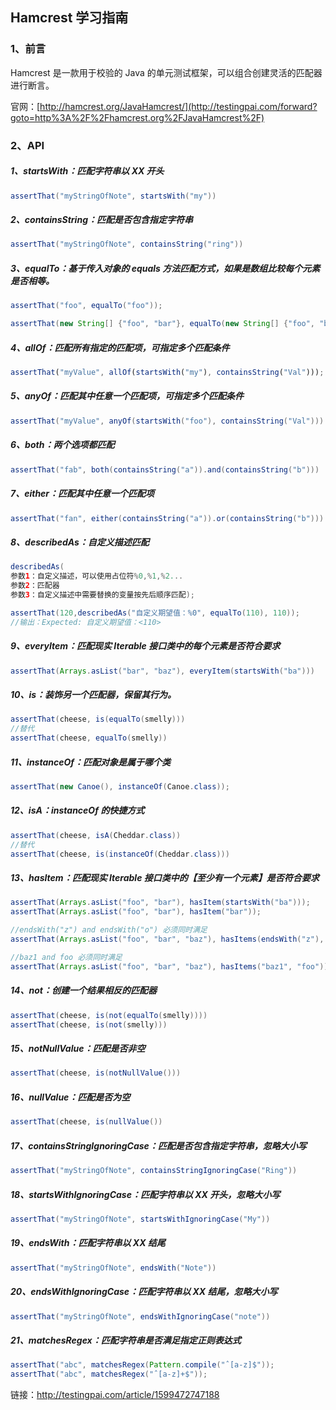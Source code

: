 ## Hamcrest 学习指南

### 1、前言

Hamcrest 是一款用于校验的 Java 的单元测试框架，可以组合创建灵活的匹配器进行断言。

官网：[http://hamcrest.org/JavaHamcrest/](http://testingpai.com/forward?goto=http%3A%2F%2Fhamcrest.org%2FJavaHamcrest%2F)

### 2、API

##### 1、startsWith：匹配字符串以 XX 开头

```java
assertThat("myStringOfNote", startsWith("my"))
```

##### 2、containsString：匹配是否包含指定字符串

```java
assertThat("myStringOfNote", containsString("ring"))
```

##### 3、equalTo：基于传入对象的 equals 方法匹配方式，如果是数组比较每个元素是否相等。

```java
assertThat("foo", equalTo("foo"));

assertThat(new String[] {"foo", "bar"}, equalTo(new String[] {"foo", "bar"}));
```

##### 4、allOf：匹配所有指定的匹配项，可指定多个匹配条件

```javascript
assertThat("myValue", allOf(startsWith("my"), containsString("Val")));
```

##### 5、anyOf：匹配其中任意一个匹配项，可指定多个匹配条件

```java
assertThat("myValue", anyOf(startsWith("foo"), containsString("Val")))
```

##### 6、both：两个选项都匹配

```java
assertThat("fab", both(containsString("a")).and(containsString("b")))
```

##### 7、either：匹配其中任意一个匹配项

```java
assertThat("fan", either(containsString("a")).or(containsString("b")))
```

##### 8、describedAs：自定义描述匹配

```java
describedAs(
参数1：自定义描述，可以使用占位符%0,%1,%2...
参数2：匹配器
参数3：自定义描述中需要替换的变量按先后顺序匹配);

assertThat(120,describedAs("自定义期望值：%0", equalTo(110), 110));
//输出：Expected: 自定义期望值：<110>
```

##### 9、everyItem：匹配现实 Iterable 接口类中的每个元素是否符合要求

```java
assertThat(Arrays.asList("bar", "baz"), everyItem(startsWith("ba")))
```

##### 10、is：装饰另一个匹配器，保留其行为。

```java
assertThat(cheese, is(equalTo(smelly))) 
//替代
assertThat(cheese, equalTo(smelly))
```

##### 11、instanceOf：匹配对象是属于哪个类

```java
assertThat(new Canoe(), instanceOf(Canoe.class));
```

##### 12、isA：instanceOf 的快捷方式

```java
assertThat(cheese, isA(Cheddar.class))
//替代
assertThat(cheese, is(instanceOf(Cheddar.class)))
```

##### 13、hasItem：匹配现实 Iterable 接口类中的【至少有一个元素】是否符合要求

```java
assertThat(Arrays.asList("foo", "bar"), hasItem(startsWith("ba")));
assertThat(Arrays.asList("foo", "bar"), hasItem("bar"));

//endsWith("z") and endsWith("o") 必须同时满足
assertThat(Arrays.asList("foo", "bar", "baz"), hasItems(endsWith("z"), endsWith("o")));

//baz1 and foo 必须同时满足
assertThat(Arrays.asList("foo", "bar", "baz"), hasItems("baz1", "foo"));
```

##### 14、not：创建一个结果相反的匹配器

```java
assertThat(cheese, is(not(equalTo(smelly))))
assertThat(cheese, is(not(smelly)))
```

##### 15、notNullValue：匹配是否非空

```java
assertThat(cheese, is(notNullValue()))
```

##### 16、nullValue：匹配是否为空

```java
assertThat(cheese, is(nullValue())
```

##### 17、containsStringIgnoringCase：匹配是否包含指定字符串，忽略大小写

```java
assertThat("myStringOfNote", containsStringIgnoringCase("Ring"))
```

##### 18、startsWithIgnoringCase：匹配字符串以 XX 开头，忽略大小写

```java
assertThat("myStringOfNote", startsWithIgnoringCase("My"))
```

##### 19、endsWith：匹配字符串以 XX 结尾

```java
assertThat("myStringOfNote", endsWith("Note"))
```

##### 20、endsWithIgnoringCase：匹配字符串以 XX 结尾，忽略大小写

```java
assertThat("myStringOfNote", endsWithIgnoringCase("note"))
```

##### 21、matchesRegex：匹配字符串是否满足指定正则表达式

```java
assertThat("abc", matchesRegex(Pattern.compile("ˆ[a-z]$"));
assertThat("abc", matchesRegex("ˆ[a-z]+$"));
```



链接：http://testingpai.com/article/1599472747188